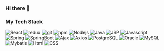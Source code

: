 ### Hi there 👋

<!--
**Cometary/Cometary** is a ✨ _special_ ✨ repository because its `README.md` (this file) appears on your GitHub profile.

Here are some ideas to get you started:

- 🔭 I’m currently working on ...
- 🌱 I’m currently learning ...
- 👯 I’m looking to collaborate on ...
- 🤔 I’m looking for help with ...
- 💬 Ask me about ...
- 📫 How to reach me: ...
- 😄 Pronouns: ...
- ⚡ Fun fact: ...
-->

<h3>My Tech Stack</h3>

<p>
  <img alt="React" src="https://img.shields.io/badge/-React-45b8d8?style=flat-square&logo=react&logoColor=white" />
  <img alt="redux" src="https://img.shields.io/badge/-Redux-764ABC?style=flat-square&logo=redux&logoColor=white" />
  <img alt="git" src="https://img.shields.io/badge/-Git-F05032?style=flat-square&logo=git&logoColor=white" />
  <img alt="npm" src="https://img.shields.io/badge/-NPM-CB3837?style=flat-square&logo=npm&logoColor=white" />
  <img alt="Nodejs" src="https://img.shields.io/badge/-Nodejs-43853d?style=flat-square&logo=Node.js&logoColor=white" />
  
  <img alt="Java" src="https://img.shields.io/badge/-Nodejs-43853d?style=flat-square&logo=Java&logoColor=white" />
  <img alt="JSP" src="https://img.shields.io/badge/-JSP-43853d?style=flat-square&logo=JSP&logoColor=white" />
  <img alt="Javascript" src="https://img.shields.io/badge/-Javascript-43853d?style=flat-square&logo=Javascript&logoColor=white" />
  <img alt="Spring" src="https://img.shields.io/badge/-Spring-43853d?style=flat-square&logo=Spring&logoColor=white" />
  <img alt="SpringBoot" src="https://img.shields.io/badge/-SpringBoot-43853d?style=flat-square&logo=SpringBoot&logoColor=white" />
  <img alt="Ajax" src="https://img.shields.io/badge/-Ajax-43853d?style=flat-square&logo=Ajax&logoColor=white" />
  <img alt="Axios" src="https://img.shields.io/badge/-Axios-43853d?style=flat-square&logo=Axios&logoColor=white" />
  <img alt="PostgreSQL" src="https://img.shields.io/badge/-PostgreSQL-43853d?style=flat-square&logo=PostgreSQL&logoColor=white" />
  <img alt="Oracle" src="https://img.shields.io/badge/-Oracle-43853d?style=flat-square&logo=Oracle&logoColor=white" />
  <img alt="MySQL" src="https://img.shields.io/badge/-MySQL-43853d?style=flat-square&logo=MySQL&logoColor=white" />
  <img alt="Mybatis" src="https://img.shields.io/badge/-Mybatis-43853d?style=flat-square&logo=Mybatis&logoColor=white" />
  <img alt="Html" src="https://img.shields.io/badge/-Html-43853d?style=flat-square&logo=Html&logoColor=white" />
  <img alt="CSS" src="https://img.shields.io/badge/-CSS-43853d?style=flat-square&logo=CSS&logoColor=white" />
  
</p>
